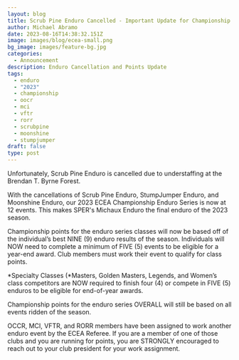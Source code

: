 ```yaml
---
layout: blog
title: Scrub Pine Enduro Cancelled - Important Update for Championship Points
author: Michael Abramo
date: 2023-08-16T14:38:32.151Z
image: images/blog/ecea-small.png
bg_image: images/feature-bg.jpg
categories:
  - Announcement
description: Enduro Cancellation and Points Update
tags:
  - enduro
  - "2023"
  - championship
  - oocr
  - mci
  - vftr
  - rorr
  - scrubpine
  - moonshine
  - stumpjumper
draft: false
type: post
---
```

Unfortunately, Scrub Pine Enduro is cancelled due to understaffing at the Brendan T. Byrne Forest. 

With the cancellations of Scrub Pine Enduro, StumpJumper Enduro, and Moonshine Enduro, our 2023 ECEA Championship Enduro Series is now at 12 events. This makes SPER's Michaux Enduro the final enduro of the 2023 season.

Championship points for the enduro series classes will now be based off of the individual’s best NINE (9) enduro results of the season. Individuals will NOW need to complete a minimum of FIVE (5) events to be eligible for a year-end award. Club members must work their event to qualify for class points.

*Specialty Classes (*Masters, Golden Masters, Legends, and Women’s class competitors are NOW required to finish four (4) or compete in FIVE (5) enduros to be eligible for end-of-year awards.

Championship points for the enduro series OVERALL will still be based on all events ridden of the season.

OCCR, MCI, VFTR, and RORR members have been assigned to work another enduro event by the ECEA Referee. If you are a member of one of those clubs and you are running for points, you are STRONGLY encouraged to reach out to your club president for your work assignment.
